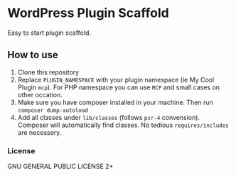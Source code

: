 # WordPress Plugin Scaffold

Easy to start plugin scaffold. 

## How to use

1. Clone this repository 
2. Replace `PLUGIN_NAMESPACE` with your plugin namespace (ie My Cool Plugin `mcp`). For PHP namespace you can use `MCP` and small cases on other occation.
3. Make sure you have composer installed in your machine. Then run `composer dump-autoload`
4. Add all classes under `lib/classes` (follows `psr-4` convension). Composer will automatically find classes. No tedious `requires/includes` are necessery.

### License

GNU GENERAL PUBLIC LICENSE 2+
